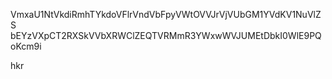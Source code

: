 VmxaU1NtVkdiRmhTYkdoVFlrVndVbFpyVWtOVVJrVjVUbGM1YVdKV1NuVlZS
bEYzVXpCT2RXSkVVbXRWClZEQTVRMmR3YWxwWVJUMEtDbkI0WlE9PQoKcm9i

hkr